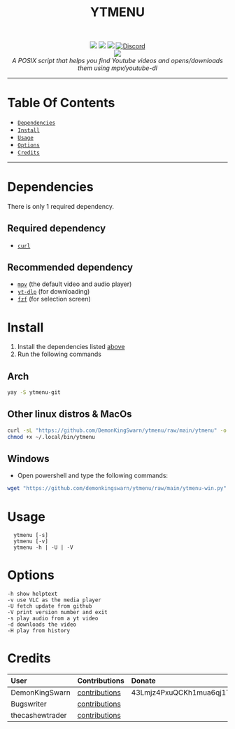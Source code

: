<h1 align="center">YTMENU</h1>
<br>
<p align="center">
<a href="https://github.com/demonkingswarn/ytmenu/stargazers"><img src="https://img.shields.io/github/stars/demonkingswarn/ytmenu?color=orange&logo=github&style=flat-square"></a>
<a href="https://github.com/demonkingswarn/ytmenu/graphs/contributors"><img src="https://img.shields.io/github/contributors/demonkingswarn/ytmenu?style=flat-square"></a>
<a href="https://github.com/demonkingswarn/ytmenu/commits/main"><img src="https://img.shields.io/github/commit-activity/m/demonkingswarn/ytmenu?color=green&style=flat-square"></a>
<a href="https://matrix.to/#/#demonkingswarn:matrix.org"><img src="https://img.shields.io/static/v1?color=%230eb687&message=chat&logo=matrix&label=matrix&style=flat-square" alt="Discord"></a>
<br />
<a href="https://discord.gg/JF85vTkDyC"><img src="https://invidget.switchblade.xyz/JF85vTkDyC"></a>
<br />
 <i>A POSIX script that helps you find Youtube videos and opens/downloads them using mpv/youtube-dl</i>
 <br />
 </p>

---

# Table Of Contents

* [`Dependencies`](#Dependencies)
* [`Install`](#Install)
* [`Usage`](#Usage)
* [`Options`](#Options)
* [`Credits`](#Credits)
---

# Dependencies

There is only 1 required dependency.

## Required dependency

* [`curl`](https://github.com/curl/curl)

## Recommended dependency

* [`mpv`](https://github.com/mpv-player/mpv) (the default video and audio player)
* [`yt-dlp`](https://github.com/yt-dlp/yt-dlp) (for downloading)
* [`fzf`](https://github.com/junegunn/fzf) (for selection screen)

# Install

1. Install the dependencies listed [above](#Dependencies)
2. Run the following commands

## Arch

```sh
yay -S ytmenu-git
```

## Other linux distros & MacOs

```sh
curl -sL "https://github.com/DemonKingSwarn/ytmenu/raw/main/ytmenu" -o ~/.local/bin/ytmenu
chmod +x ~/.local/bin/ytmenu
```

## Windows

- Open powershell and type the following commands: 

```sh
wget "https://github.com/demonkingswarn/ytmenu/raw/main/ytmenu-win.py"
```

# Usage

```
  ytmenu [-s]
  ytmenu [-v]
  ytmenu -h | -U | -V
```

# Options

```
-h show helptext
-v use VLC as the media player
-U fetch update from github
-V print version number and exit
-s play audio from a yt video
-d downloads the video
-H play from history

```

# Credits

| User           | Contributions                             | Donate|
| :---           | :---                                      | :--- |
| DemonKingSwarn    | [contributions](./credits/demonkingswarn.md) | 43Lmjz4PxuQCKh1mua6qj1Ti5HVDJU1ta6gzock4G3uSW4bb8FGADsSJ6GHhwBK6hLHyE2ARai9ijHsFW76rpRBkBzEg7Jp |
| Bugswriter 	| [contributions](./credits/bugswriter.md) | |
| thecashewtrader | [contributions](./credits/thecashewtrader.md) ||
